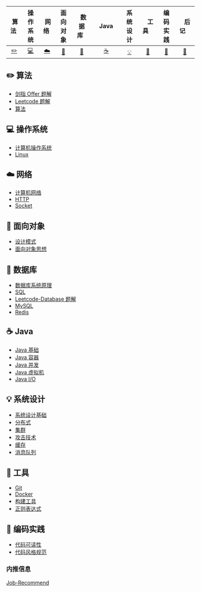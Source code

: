<!--| Ⅰ | Ⅱ | Ⅲ | Ⅳ | Ⅴ | Ⅵ | Ⅶ | Ⅷ | Ⅸ | Ⅹ |
| :--------: | :---------: | :---------: | :---------: | :---------: | :---------:| :---------: | :-------: | :-------:| :------:|
| 算法[:pencil2:](#pencil2-算法) | 操作系统[:computer:](#computer-操作系统)|网络[:cloud:](#cloud-网络) | 面向对象[:art:](#art-面向对象) |数据库[:floppy_disk:](#floppy_disk-数据库)| Java [:coffee:](#coffee-java)| 系统设计[:bulb:](#bulb-系统设计)| 工具[:wrench:](#wrench-工具)| 编码实践[:watermelon:](#watermelon-编码实践)| 后记[:memo:](#memo-后记) | -->

| &nbsp;算法&nbsp; | 操作系统 | &nbsp;网络&nbsp; | 面向对象 | &nbsp;&nbsp;数据库&nbsp;&nbsp; | &nbsp;&nbsp;&nbsp;Java&nbsp;&nbsp;&nbsp; | 系统设计 | &nbsp;&nbsp;&nbsp;工具&nbsp;&nbsp;&nbsp; | 编码实践 | &nbsp;&nbsp;&nbsp;后记&nbsp;&nbsp;&nbsp; |
| :--------: | :---------: | :---------: | :---------: | :---------: | :---------:| :---------: | :-------: | :-------:| :------:|
| [:pencil2:](#pencil2-算法) | [:computer:](#computer-操作系统)|[:cloud:](#cloud-网络) | [:art:](#art-面向对象) |[:floppy_disk:](#floppy_disk-数据库)|  [:coffee:](#coffee-java)| [:bulb:](#bulb-系统设计)| [:wrench:](#wrench-工具)| [:watermelon:](#watermelon-编码实践)| [:memo:](#memo-后记) |


## :pencil2: 算法

- [剑指 Offer 题解](https://github.com/esmusssein777/CS-Notes/blob/master/docs/notes/剑指%20Offer%20题解%20-%20目录.md)
- [Leetcode 题解](https://github.com/esmusssein777/CS-Notes/blob/master/docs/notes/Leetcode%20题解%20-%20目录.md)
- [算法](https://github.com/esmusssein777/CS-Notes/blob/master/docs/notes/算法%20-%20目录.md)

## :computer: 操作系统

- [计算机操作系统](https://github.com/esmusssein777/CS-Notes/blob/master/docs/notes/%E8%AE%A1%E7%AE%97%E6%9C%BA%E6%93%8D%E4%BD%9C%E7%B3%BB%E7%BB%9F.md)
- [Linux](https://github.com/esmusssein777/CS-Notes/blob/master/docs/notes/Linux.md)

## :cloud: 网络 

- [计算机网络](https://github.com/esmusssein777/CS-Notes/blob/master/docs/notes/%E8%AE%A1%E7%AE%97%E6%9C%BA%E7%BD%91%E7%BB%9C.md)
- [HTTP](https://github.com/esmusssein777/CS-Notes/blob/master/docs/notes/HTTP.md)
- [Socket](https://github.com/esmusssein777/CS-Notes/blob/master/docs/notes/Socket.md)

## :art: 面向对象

- [设计模式](https://github.com/esmusssein777/CS-Notes/blob/master/docs/notes/%E8%AE%BE%E8%AE%A1%E6%A8%A1%E5%BC%8F.md)
- [面向对象思想](https://github.com/esmusssein777/CS-Notes/blob/master/docs/notes/%E9%9D%A2%E5%90%91%E5%AF%B9%E8%B1%A1%E6%80%9D%E6%83%B3.md)

## :floppy_disk: 数据库 

- [数据库系统原理](https://github.com/esmusssein777/CS-Notes/blob/master/docs/notes/%E6%95%B0%E6%8D%AE%E5%BA%93%E7%B3%BB%E7%BB%9F%E5%8E%9F%E7%90%86.md)
- [SQL](https://github.com/esmusssein777/CS-Notes/blob/master/docs/notes/SQL.md)
- [Leetcode-Database 题解](https://github.com/esmusssein777/CS-Notes/blob/master/docs/notes/Leetcode-Database%20%E9%A2%98%E8%A7%A3.md)
- [MySQL](https://github.com/esmusssein777/CS-Notes/blob/master/docs/notes/MySQL.md)
- [Redis](https://github.com/esmusssein777/CS-Notes/blob/master/docs/notes/Redis.md)

## :coffee: Java

- [Java 基础](https://github.com/esmusssein777/CS-Notes/blob/master/docs/notes/Java%20基础.md)
- [Java 容器](https://github.com/esmusssein777/CS-Notes/blob/master/docs/notes/Java%20容器.md)
- [Java 并发](https://github.com/esmusssein777/CS-Notes/blob/master/docs/notes/Java%20并发.md)
- [Java 虚拟机](https://github.com/esmusssein777/CS-Notes/blob/master/docs/notes/Java%20虚拟机.md)
- [Java I/O](https://github.com/esmusssein777/CS-Notes/blob/master/docs/notes/Java%20IO.md)

## :bulb: 系统设计 

- [系统设计基础](https://github.com/esmusssein777/CS-Notes/blob/master/docs/notes/系统设计基础.md)
- [分布式](https://github.com/esmusssein777/CS-Notes/blob/master/docs/notes/分布式.md)
- [集群](https://github.com/esmusssein777/CS-Notes/blob/master/docs/notes/集群.md)
- [攻击技术](https://github.com/esmusssein777/CS-Notes/blob/master/docs/notes/攻击技术.md)
- [缓存](https://github.com/esmusssein777/CS-Notes/blob/master/docs/notes/缓存.md)
- [消息队列](https://github.com/esmusssein777/CS-Notes/blob/master/docs/notes/消息队列.md)

## :wrench: 工具 

- [Git](https://github.com/esmusssein777/CS-Notes/blob/master/docs/notes/Git.md)
- [Docker](https://github.com/esmusssein777/CS-Notes/blob/master/docs/notes/Docker.md)
- [构建工具](https://github.com/esmusssein777/CS-Notes/blob/master/docs/notes/构建工具.md)
- [正则表达式](https://github.com/esmusssein777/CS-Notes/blob/master/docs/notes/正则表达式.md)

## :watermelon: 编码实践 

- [代码可读性](https://github.com/esmusssein777/CS-Notes/blob/master/docs/notes/代码可读性.md)
- [代码风格规范](https://github.com/esmusssein777/CS-Notes/blob/master/docs/notes/代码风格规范.md)


### 内推信息

[Job-Recommend](https://github.com/CyC2018/Job-Recommend)



